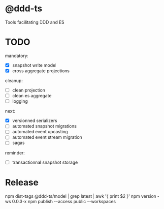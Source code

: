 # @ddd-ts

Tools facilitating DDD and ES

# TODO

mandatory:

- [x] snapshot write model
- [x] cross aggregate projections

cleanup:

- [ ] clean projection
- [ ] clean es aggregate
- [ ] logging

next:

- [x] versionned serializers
- [ ] automated snapshot migrations
- [ ] automated event upcasting
- [ ] automated event stream migration
- [ ] sagas

reminder:

- [ ] transactionnal snapshot storage


# Release
npm dist-tags @ddd-ts/model | grep latest | awk '{ print $2 }'
npm version -ws 0.0.3-x 
npm publish --access public --workspaces